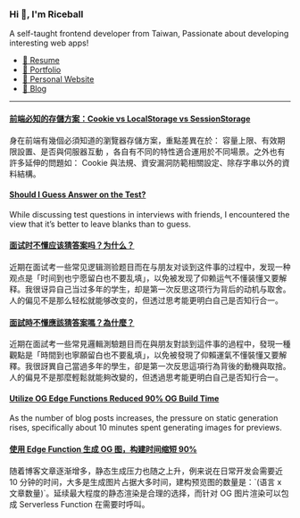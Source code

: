 <h3 >Hi 👋, I'm Riceball</h3>
<p>A self-taught frontend developer from Taiwan, Passionate about developing interesting web apps!</p>

- [📜 Resume](https://weweweb.pages.dev/en/resume/)
- [💼 Portfolio](https://weweweb.pages.dev/en/work/)
- [🏡 Personal Website](https://weweweb.pages.dev/en/)
- [📝 Blog](https://www.webdong.dev/en/)
---

<!--START_SECTION:feed-->
#### [前端必知的存儲方案：Cookie vs LocalStorage vs SessionStorage](https:&#x2F;&#x2F;www.webdong.dev&#x2F;zh-tw&#x2F;post&#x2F;frontend-storage-cookie-localstorage-sessionstorage&#x2F;) 
身在前端有幾個必須知道的瀏覽器存儲方案，重點差異在於： 容量上限、有效期限設置、是否與伺服器互動 ，各自有不同的特性適合運用於不同場景。之外也有許多延伸的問題如： Cookie 與法規、資安漏洞防範相關設定、除存字串以外的資料結構。
#### [Should I Guess Answer on the Test?](https:&#x2F;&#x2F;www.webdong.dev&#x2F;en&#x2F;post&#x2F;should-i-guess-answer-on-the-test&#x2F;) 
While discussing test questions in interviews with friends, I encountered the view that it’s better to leave blanks than to guess.
#### [面试时不懂应该猜答案吗？为什么？](https:&#x2F;&#x2F;www.webdong.dev&#x2F;zh-cn&#x2F;post&#x2F;should-i-guess-answer-on-the-test&#x2F;) 
近期在面试考一些常见逻辑测验题目而在与朋友对谈到这件事的过程中，发现一种观点是「时间到也宁愿留白也不要乱填」，以免被发现了仰赖运气不懂装懂又要解释。我很讶异自己当过多年的学生，却是第一次反思这项行为背后的动机与取舍。人的偏见不是那么轻松就能够改变的，但透过思考能更明白自己是否知行合一。
#### [面試時不懂應該猜答案嗎？為什麼？](https:&#x2F;&#x2F;www.webdong.dev&#x2F;zh-tw&#x2F;post&#x2F;should-i-guess-answer-on-the-test&#x2F;) 
近期在面試考一些常見邏輯測驗題目而在與朋友對談到這件事的過程中，發現一種觀點是「時間到也寧願留白也不要亂填」，以免被發現了仰賴運氣不懂裝懂又要解釋。我很訝異自己當過多年的學生，卻是第一次反思這項行為背後的動機與取捨。人的偏見不是那麼輕鬆就能夠改變的，但透過思考能更明白自己是否知行合一。
#### [Utilize OG Edge Functions Reduced 90% OG Build Time](https:&#x2F;&#x2F;www.webdong.dev&#x2F;en&#x2F;post&#x2F;cloudflare-functions-og-image-generation&#x2F;) 
As the number of blog posts increases, the pressure on static generation rises, specifically about 10 minutes spent generating images for previews.
#### [使用 Edge Function 生成 OG 图，构建时间缩短 90%](https:&#x2F;&#x2F;www.webdong.dev&#x2F;zh-cn&#x2F;post&#x2F;cloudflare-functions-og-image-generation&#x2F;) 
随着博客文章逐渐增多，静态生成压力也随之上升，例来说在日常开发会需要近 10 分钟的时间，大多是生成图片占据大多时间，建构预览图的数量是：&#x60;(语言 x 文章数量)&#x60;。延续最大程度的静态渲染是合理的选择，而针对 OG 图片渲染可以包成 Serverless Function 在需要时呼叫。
<!--END_SECTION:feed-->

